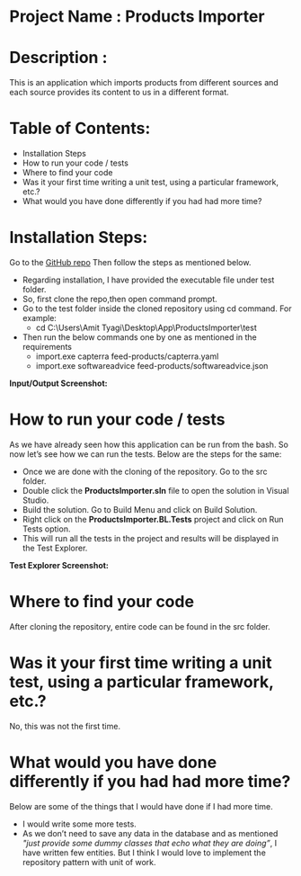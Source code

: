 # Project Name : Products Importer
# Description : 
This is an application which imports products from different sources and each source provides its content to us in a different format. 
# Table of Contents:
- Installation Steps
- How to run your code / tests
- Where to find your code
- Was it your first time writing a unit test, using a particular framework, etc.?
- What would you have done differently if you had had more time?

# Installation Steps:
Go to the [GitHub repo](https://github.com/tyagiamit08/ProductsImporter)
Then follow the steps as mentioned below.
- Regarding installation, I have provided the executable file under test folder.
-	So, first clone the repo,then open command prompt.
-	Go to the test folder inside the cloned repository using cd command. For example:
	- cd C:\Users\Amit Tyagi\Desktop\App\ProductsImporter\test
- Then run the below commands one by one as mentioned in the requirements 
  - import.exe capterra feed-products/capterra.yaml
  - import.exe softwareadvice feed-products/softwareadvice.json
 
**Input/Output Screenshot:**



# How to run your code / tests
As we have already seen how this application can be run from the bash. So now let’s see how we can run the tests.
Below are the steps for the same:
- Once we are done with the cloning of the repository. Go to the src folder.
- Double click the **ProductsImporter.sln** file to open the solution in Visual Studio.
- Build the solution. Go to Build Menu and click on Build Solution.
- Right click on the **ProductsImporter.BL.Tests** project and click on Run Tests option.
- This will run all the tests in the project and results will be displayed in the Test Explorer.

**Test Explorer Screenshot:**

# Where to find your code
After cloning the repository, entire code can be found in the src folder.

# Was it your first time writing a unit test, using a particular framework, etc.?
No, this was not the first time.

# What would you have done differently if you had had more time?
Below are some of the things that I would have done if I had more time.
- I would write some more tests.
- As we don’t need to save any data in the database and as mentioned *"just provide some dummy classes that echo what they are doing”*, I have written few entities. But I think I would love to implement the repository pattern with unit of work.

